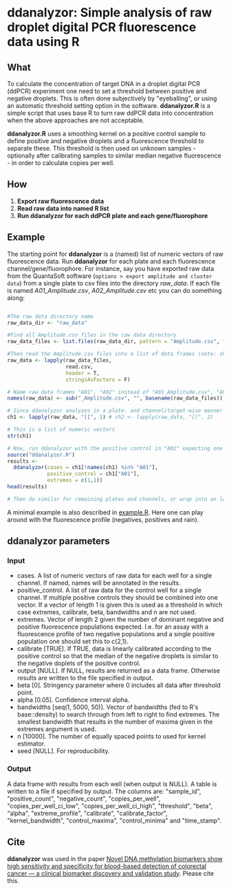 # ddanalyzor: Simple analysis of raw droplet digital PCR fluorescence data using R

## What
To calculate the concentration of target DNA in a droplet digital PCR (ddPCR)
experiment one need to set a threshold between positive and negative droplets.
This is often done subjectively by "eyeballing", or using an automatic threshold
setting option in the software.
**ddanalyzor.R** is a simple script that uses base R to turn raw ddPCR
data into concentration when the above approaches are not acceptable.

**ddanalyzor.R** uses a smoothing kernel on a positive control sample to define
positive and negative droplets and a fluorescence threshold to separate these.
This threshold is then used on unknown samples - optionally after calibrating samples
to similar median negative fluorescence - in order to calculate copies per well.


## How
1. **Export raw fluorescence data**
2. **Read raw data into named R list**
3. **Run ddanalyzor for each ddPCR plate and each gene/fluorophore**


## Example
The starting point for **ddanalyzor** is a (named) list of numeric vectors of raw
fluorescence data. Run **ddanalyzor** for each plate and each fluorescence channel/gene/fluorophore.
For instance, say you have exported raw data from the QuantaSoft software
(`options > export amplitude and cluster data`) from a single plate to csv files
into the directory _raw_data_. If each file is named _A01_Amplitude.csv_, _A02_Amplitude.csv_ etc
you can do something along:

```r

#The raw data directory name
raw_data_dir <- "raw_data"

#Find all Amplitude.csv files in the raw data directory
raw_data_files <- list.files(raw_data_dir, pattern = "Amplitude.csv", full.names = T)

#Then read the Amplitude.csv files into a list of data frames (note: shown for a typical QuantaSoft format)
raw_data <- lapply(raw_data_files,
                   read.csv,
                   header = T,
                   stringsAsFactors = F)

# Name raw data frames "A01", "A02" instead of "A01_Amplitude.csv", "A02_Amplitude.csv" etc.
names(raw_data) <- sub("_Amplitude.csv", "", basename(raw_data_files))

# Since ddanalyzor analyzes in a plate- and channel/target-wise manner extract first column (channel 1)
ch1 <- lapply(raw_data, "[[", 1) # ch2 <- lapply(raw_data, "[[", 2)

# This is a list of numeric vectors
str(ch1)

# Now, run ddanalyzor with the positive control in "A01" expecting one negative and one positive population
source("ddanalyzor.R")
results <-
  ddanalyzor(cases = ch1[!names(ch1) %in% "A01"],
             positive_control = ch1["A01"],
             extremes = c(1,1))
head(results)             

# Then do similar for remaining plates and channels, or wrap into an lapply.


```

A minimal example is also described in [example.R](./example.R). 
Here one can play around with the fluorescence profile (negatives, positives and rain).


## ddanalyzor parameters
### Input
* cases. A list of numeric vectors of raw data for each well for a single channel. If named, names will be annotated in the results.  
* positive_control. A list of raw data for the control well for a single channel. If multiple positive controls they should be combined into one vector. If a vector of length 1 is given this is used as a threshold in which case extremes, calibrate, beta, bandwidths and n are not used.
* extremes. Vector of length 2 given the number of dominant negative and positive fluorescence populations expected. I.e. for an assay with a fluorescence profile of two negative populations and a single positive population one should set this to c(2,1).   
* calibrate [TRUE]. If TRUE, data is linearly calibrated according to the positive control so that the median of the negative droplets is similar to the negative doplets of the positive control.
* output [NULL]. If NULL, results are returned as a data frame. Otherwise results are written to the file specified in output.
* beta [0]. Stringency parameter where 0 includes all data after threshold point.
* alpha [0.05]. Confidence interval alpha.
* bandwidths [seq(1, 5000, 50)]. Vector of bandwidths (fed to R's base::density) to search through from left to right to find extremes. The smallest bandwidth that results in the number of maxima given in the extremes argument is used.
* n [10000]. The number of equally spaced points to used for kernel estimator.
* seed [NULL]. For reproducibility.

### Output
A data frame with results from each well (when output is NULL). A table is written
to a file if specified by output. The columns are: "sample_id", "positive_count",
"negative_count", "copies_per_well", "copies_per_well_ci_low", "copies_per_well_ci_high",
"threshold", "beta", "alpha", "extreme_profile", "calibrate", "calibrate_factor",
"kernel_bandwidth", "control_maxima", "control_minima" and "time_stamp".


## Cite
**ddanalyzor** was used in the paper [Novel DNA methylation biomarkers show high
sensitivity and specificity for blood-based detection of colorectal cancer — a
clinical biomarker discovery and validation study](https://doi.org/10.1186/s13148-019-0757-3).
Please cite this.
